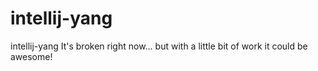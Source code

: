 intellij-yang
=============

intellij-yang
It's broken right now... but with a little bit of work it could be awesome!
